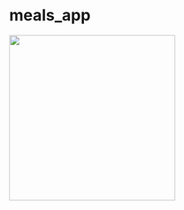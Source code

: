 # meals_app

<img src = "https://github.com/MFMetin/meals_app/blob/master/screenViews/meals_app_record.gif"  width = "300">
